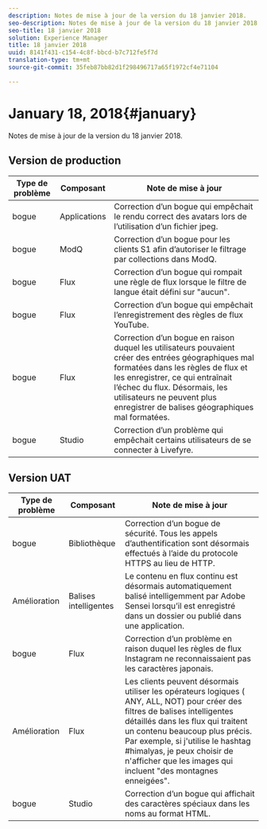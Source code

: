 ```yaml
---
description: Notes de mise à jour de la version du 18 janvier 2018.
seo-description: Notes de mise à jour de la version du 18 janvier 2018.
seo-title: 18 janvier 2018
solution: Experience Manager
title: 18 janvier 2018
uuid: 8141f431-c154-4c8f-bbcd-b7c712fe5f7d
translation-type: tm+mt
source-git-commit: 35feb87bb82d1f298496717a65f1972cf4e71104

---
```



# January 18, 2018{#january}

Notes de mise à jour de la version du 18 janvier 2018.

## Version de production

| **Type de problème** | **Composant** | **Note de mise à jour** |
|---|---|---|
| bogue | Applications | Correction d’un bogue qui empêchait le rendu correct des avatars lors de l’utilisation d’un fichier jpeg. |
| bogue | ModQ | Correction d’un bogue pour les clients S1 afin d’autoriser le filtrage par collections dans ModQ. |
| bogue | Flux | Correction d’un bogue qui rompait une règle de flux lorsque le filtre de langue était défini sur "aucun". |
| bogue | Flux | Correction d’un bogue qui empêchait l’enregistrement des règles de flux YouTube. |
| bogue | Flux | Correction d’un bogue en raison duquel les utilisateurs pouvaient créer des entrées géographiques mal formatées dans les règles de flux et les enregistrer, ce qui entraînait l’échec du flux. Désormais, les utilisateurs ne peuvent plus enregistrer de balises géographiques mal formatées. |
| bogue | Studio | Correction d’un problème qui empêchait certains utilisateurs de se connecter à Livefyre. |

## Version UAT

| **Type de problème** | **Composant** | **Note de mise à jour** |
|---|---|---|
| bogue | Bibliothèque | Correction d’un bogue de sécurité. Tous les appels d’authentification sont désormais effectués à l’aide du protocole HTTPS au lieu de HTTP. |
| Amélioration | Balises intelligentes | Le contenu en flux continu est désormais automatiquement balisé intelligemment par Adobe Sensei lorsqu’il est enregistré dans un dossier ou publié dans une application. |
| bogue | Flux | Correction d’un problème en raison duquel les règles de flux Instagram ne reconnaissaient pas les caractères japonais. |
| Amélioration | Flux | Les clients peuvent désormais utiliser les opérateurs logiques ( ANY, ALL, NOT) pour créer des filtres de balises intelligentes détaillés dans les flux qui traitent un contenu beaucoup plus précis. Par exemple, si j'utilise le hashtag #himalyas, je peux choisir de n'afficher que les images qui incluent "des montagnes enneigées". |
| bogue | Studio | Correction d’un bogue qui affichait des caractères spéciaux dans les noms au format HTML. |

